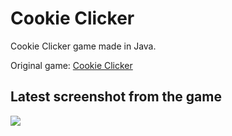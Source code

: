 # Cookie Clicker
 Cookie Clicker game made in Java.
 
 Original game: [Cookie Clicker](https://orteil.dashnet.org/cookieclicker/)
 
 ## Latest screenshot from the game

<img src="https://user-images.githubusercontent.com/55920002/116479756-d8b9b580-a888-11eb-95e6-b1f979c25a5b.png"/>
